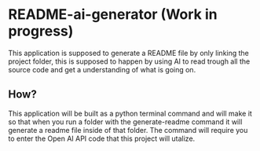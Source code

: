 # README-ai-generator (Work in progress)
This application is supposed to generate a README file by only linking the project folder, this is supposed to happen by using AI to read trough all the source code and get a understanding of what is going on.

## How?
This application will be built as a python terminal command and will make it so that when you run a folder with the generate-readme command it will generate a readme file inside of that folder. The command will require you to enter the Open AI API code that this project will utalize.
